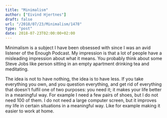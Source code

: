 ```yaml
---
title: "Minimalism"
author: ["Eivind Hjertnes"]
draft: false
url: "/2018/07/23/Minimalism/1478"
type: "post"
date: 2018-07-23T02:00:00+02:00
---
```


Minimalism is a subject I have been obsessed with since I was an avid
listener of the Enough Podcast. My impression is that a lot of people
have a misleading impression about what it means. You probably think
about some Steve Jobs like person sitting in an empty apartment drinking
tea and meditating.

The idea is not to have nothing, the idea is to have less. If you take
everything you own, and you question everything, and get rid of
everything that doesn't fulfil one of two purposes: you need it; it
makes your life better in a meaningful way. For example I need a few
pairs of shoes, but I do not need 100 of them. I do not need a large
computer screen, but it improves my life in certain situations in a
meaningful way. Like for example making it easier to work at home.
